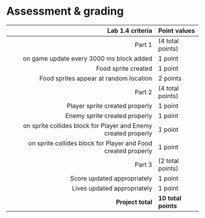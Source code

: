 # Assessment & grading

Lab 1.4 criteria | Point values
-:|:-
Part 1 | (4 total points)
on game update every 3000 ms block added | 1 point
Food sprite created|1 point
Food sprites appear at random location|2 points
Part 2|(4 total points)
Player sprite created properly| 1 point
Enemy sprite created properly|1 point
on sprite collides block for Player and Enemy created properly|1 point
on sprite collides block for Player and Food created properly|1 point
Part 3|(2 total points)
Score updated appropriately|1 point
Lives updated appropriately|1 point
**Project total**|**10 total points**
